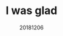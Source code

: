 ---
title: "I was glad"
layout: default
venue: "St Margaret's, Westminster"
details: false
description: "A concert featuring Parry's beloved anthem 'I was glad' and other music celebrating joy and thanksgiving."
date: 20181206
composers:
    - Hubert Parry
---